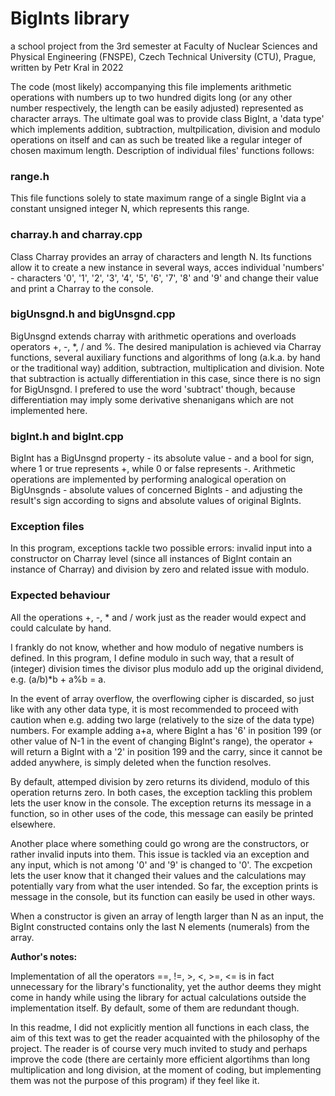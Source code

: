 <h1>BigInts library</h1>

a school project from the 3rd semester at Faculty of Nuclear Sciences and Physical Engineering (FNSPE),
Czech Technical University (CTU), Prague, written by Petr Kral in 2022


The code (most likely) accompanying this file implements arithmetic operations with numbers up to two hundred digits long
(or any other number respectively, the length can be easily adjusted) represented as character arrays. The ultimate goal was
to provide class BigInt, a 'data type' which implements addition, subtraction, multpilication, division and modulo operations
on itself and can as such be treated like a regular integer of chosen maximum length.
Description of individual files' functions follows:


<h3>range.h</h3>

This file functions solely to state maximum range of a single BigInt via a constant unsigned integer N, which represents this range.


<h3>charray.h and charray.cpp</h3>

Class Charray provides an array of characters and length N. Its functions allow it to create a new instance in several ways, acces
individual 'numbers' - characters '0', '1', '2', '3', '4', '5', '6', '7', '8' and '9' and change their value
and print a Charray to the console.


<h3>bigUnsgnd.h and bigUnsgnd.cpp</h3>

BigUnsgnd extends charray with arithmetic operations and overloads operators +, -, *, / and %. The desired manipulation is achieved via
Charray functions, several auxiliary functions and algorithms of long (a.k.a. by hand or the traditional way) 
addition, subtraction, multiplication and division. Note that subtraction is actually differentiation in this case, since there is no
sign for BigUnsgnd. I prefered to use the word 'subtract' though, because differentiation may imply some derivative shenanigans which
are not implemented here.


<h3>bigInt.h and bigInt.cpp</h3>

BigInt has a BigUnsgnd property - its absolute value - and a bool for sign, where 1 or true represents +, while 0 or false represents -.
Arithmetic operations are implemented by performing analogical operation on BigUnsgnds - absolute values of concerned BigInts - and
adjusting the result's sign according to signs and absolute values of original BigInts.

<h3>Exception files</h3>

In this program, exceptions tackle two possible errors: invalid input into a constructor on Charray level (since all instances
of BigInt contain an instance of Charray) and division by zero and related issue with modulo.


<h3>Expected behaviour</h3>

All the operations +, -, * and / work just as the reader would expect and could calculate by hand.

I frankly do not know, whether and how modulo of negative numbers is defined. In this program, I define modulo in such way,
that a result of (integer) division times the divisor plus modulo add up the original dividend, e.g. (a/b)*b + a%b = a.

In the event of array overflow, the overflowing cipher is discarded, so just like with any other data type, it is most recommended
to proceed with caution when e.g. adding two large (relatively to the size of the data type) numbers. For example adding a+a,
where BigInt a has '6' in position 199 (or other value of N-1 in the event of changing BigInt's range), the operator + will return
a BigInt with a '2' in position 199 and the carry, since it cannot be added anywhere, is simply deleted when the function resolves.

By default, attemped division by zero returns its dividend, modulo of this operation returns zero. In both cases, the exception
tackling this problem lets the user know in the console. The exception returns its message in a function, so in other uses of the
code, this message can easily be printed elsewhere.

Another place where something could go wrong are the constructors, or rather invalid inputs into them. This issue is tackled
via an exception and any input, which is not among '0' and '9' is changed to '0'. The excpetion lets the user know that it changed
their values and the calculations may potentially vary from what the user intended. So far, the exception prints is message
in the console, but its function can easily be used in other ways.

When a constructor is given an array of length larger than N as an input, the BigInt constructed contains only the last N elements
(numerals) from the array.


**Author's notes:**


Implementation of all the operators ==, !=, >, <, >=, <= is in fact unnecessary for the library's functionality, yet the author
deems they might come in handy while using the library for actual calculations outside the implementation itself. By default, some
of them are redundant though.


In this readme, I did not explicitly mention all functions in each class, the aim of this text was to get the reader
acquainted with the philosophy of the project.
The reader is of course very much invited to study and perhaps improve the code (there are certainly more efficient
algortihms than long multiplication and long division, at the moment of coding, but implementing them was not the purpose
of this program) if they feel like it.
